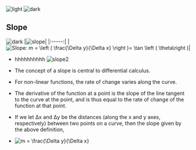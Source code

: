 ![light](https://user-images.githubusercontent.com/12748752/132402912-1a2a215e-de2f-4536-b28e-e75197136af9.png)
![dark](https://user-images.githubusercontent.com/12748752/132402918-976c6cc7-cc94-4267-9513-b3937504eb63.png)

## Slope
![dark](https://user-images.githubusercontent.com/12748752/132402918-976c6cc7-cc94-4267-9513-b3937504eb63.png)
|![slope](https://upload.wikimedia.org/wikipedia/commons/thumb/c/c1/Wiki_slope_in_2d.svg/330px-Wiki_slope_in_2d.svg.png)|
|:-----:|
|<img src="https://latex.codecogs.com/svg.image?Slope:&space;m&space;=&space;\left&space;(&space;\frac{\Delta&space;y}{\Delta&space;x}&space;\right&space;)=&space;\tan&space;\left&space;(&space;&space;\theta\right&space;)" title="Slope: m = \left ( \frac{\Delta y}{\Delta x} \right )= \tan \left ( \theta\right )" />|

* hhhhhhhhhh
![slope2](https://en.wikipedia.org/wiki/File:Tangent_function_animation.gif)

* The concept of a slope is central to differential calculus. 
* For non-linear functions, the rate of change varies along the curve.
*  The derivative of the function at a point is the slope of the line tangent to the curve at the point, and is thus equal to the rate of change of the function at that point.
* If we let Δx and Δy be the distances (along the x and y axes, respectively) between two points on a curve, then the slope given by the above definition,
* <img src="https://latex.codecogs.com/svg.image?m&space;=&space;\frac{\Delta&space;y}{\Delta&space;x}" title="m = \frac{\Delta y}{\Delta x}" />




